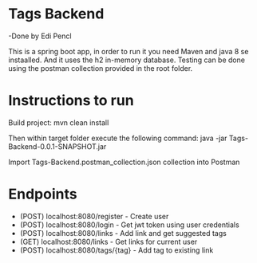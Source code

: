 # Tags Backend

-Done by Edi Pencl

This is a spring boot app, in order to run it you need Maven and java 8 se instaalled. And it uses the h2 in-memory database.
Testing can be done using the postman collection provided in the root folder.

# Instructions to run

Build project:
mvn clean install 

Then within target folder execute the following command:
java -jar Tags-Backend-0.0.1-SNAPSHOT.jar

Import Tags-Backend.postman_collection.json collection into Postman

# Endpoints

  - (POST) localhost:8080/register - Create user
  - (POST) localhost:8080/login - Get jwt token using user credentials
  - (POST) localhost:8080/links - Add link and get suggested tags
  - (GET) localhost:8080/links - Get links for current user
  - (POST) localhost:8080/tags/{tag} - Add tag to existing link

